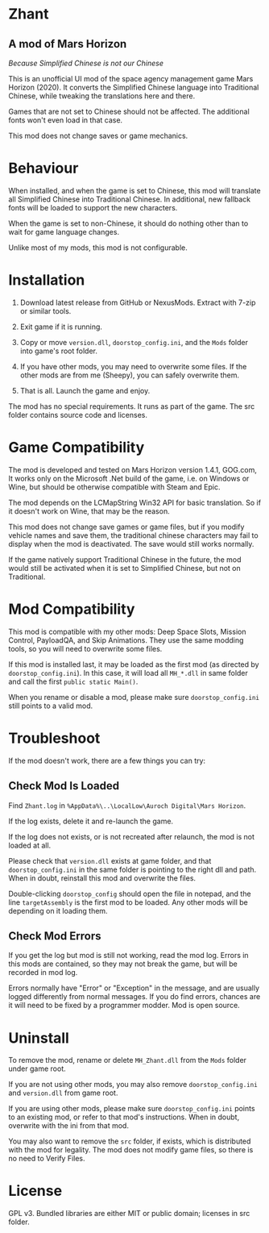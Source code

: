 # Zhant #
## A mod of Mars Horizon ##

*Because Simplified Chinese is not our Chinese*

This is an unofficial UI mod of the space agency management game Mars Horizon (2020).
It converts the Simplified Chinese language into Traditional Chinese, while tweaking the translations here and there.

Games that are not set to Chinese should not be affected.  The additional fonts won't even load in that case.

This mod does not change saves or game mechanics.


# Behaviour #

When installed, and when the game is set to Chinese, this mod will translate all Simplified Chinese into Traditional Chinese.
In additional, new fallback fonts will be loaded to support the new characters.

When the game is set to non-Chinese, it should do nothing other than to wait for game language changes.

Unlike most of my mods, this mod is not configurable.


# Installation #

1. Download latest release from GitHub or NexusMods.  Extract with 7-zip or similar tools.

2. Exit game if it is running.

3. Copy or move `version.dll`, `doorstop_config.ini`, and the `Mods` folder into game's root folder.

4. If you have other mods, you may need to overwrite some files.  If the other mods are from me (Sheepy), you can safely overwrite them.

5. That is all.  Launch the game and enjoy.

The mod has no special requirements.  It runs as part of the game.
The src folder contains source code and licenses.


# Game Compatibility #

The mod is developed and tested on Mars Horizon version 1.4.1, GOG.com,
It works only on the Microsoft .Net build of the game, i.e. on Windows or Wine,
but should be otherwise compatible with Steam and Epic.

The mod depends on the LCMapString Win32 API for basic translation.
So if it doesn't work on Wine, that may be the reason.

This mod does not change save games or game files, but if you modify vehicle names and save them,
the traditional chinese characters may fail to display when the mod is deactivated.
The save would still works normally.

If the game natively support Traditional Chinese in the future,
the mod would still be activated when it is set to Simplified Chinese, but not on Traditional.


# Mod Compatibility #

This mod is compatible with my other mods: Deep Space Slots, Mission Control, PayloadQA, and Skip Animations.
They use the same modding tools, so you will need to overwrite some files.

If this mod is installed last, it may be loaded as the first mod (as directed by `doorstop_config.ini`).
In this case, it will load all `MH_*.dll` in same folder and call the first `public static Main()`.

When you rename or disable a mod, please make sure `doorstop_config.ini` still points to a valid mod.


# Troubleshoot #

If the mod doesn't work, there are a few things you can try:

## Check Mod Is Loaded

Find `Zhant.log` in `%AppData%\..\LocalLow\Auroch Digital\Mars Horizon`.

If the log exists, delete it and re-launch the game.

If the log does not exists, or is not recreated after relaunch, the mod is not loaded at all.

Please check that `version.dll` exists at game folder,
and that `doorstop_config.ini` in the same folder is pointing to the right dll and path.
When in doubt, reinstall this mod and overwrite the files.

Double-clicking `doorstop_config` should open the file in notepad, and the line `targetAssembly` is the first mod to be loaded.
Any other mods will be depending on it loading them.

## Check Mod Errors

If you get the log but mod is still not working, read the mod log.
Errors in this mods are contained, so they may not break the game, but will be recorded in mod log.

Errors normally have "Error" or "Exception" in the message, and are usually logged differently from normal messages.
If you do find errors, chances are it will need to be fixed by a programmer modder.  Mod is open source.


# Uninstall #

To remove the mod, rename or delete `MH_Zhant.dll` from the `Mods` folder under game root.

If you are not using other mods, you may also remove `doorstop_config.ini` and `version.dll` from game root.

If you are using other mods, please make sure `doorstop_config.ini` points to an existing mod, or refer to that mod's instructions.
When in doubt, overwrite with the ini from that mod.

You may also want to remove the `src` folder, if exists, which is distributed with the mod for legality.
The mod does not modify game files, so there is no need to Verify Files.


# License #

GPL v3.  Bundled libraries are either MIT or public domain; licenses in src folder.